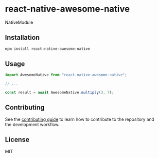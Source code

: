 # react-native-awesome-native

NativeModule

## Installation

```sh
npm install react-native-awesome-native
```

## Usage

```js
import AwesomeNative from "react-native-awesome-native";

// ...

const result = await AwesomeNative.multiply(3, 7);
```

## Contributing

See the [contributing guide](CONTRIBUTING.md) to learn how to contribute to the repository and the development workflow.

## License

MIT
